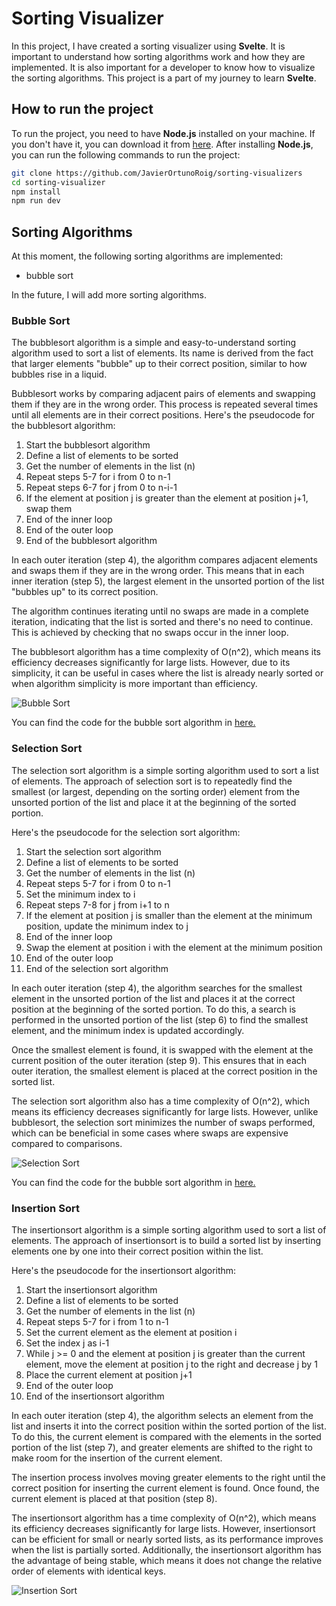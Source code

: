 # Sorting Visualizer

In this project, I have created a sorting visualizer using **Svelte**. It is important to understand how sorting algorithms work and how they are implemented. It is also important for a developer to know how to visualize the sorting algorithms. This project is a part of my journey to learn **Svelte**.

## How to run the project

To run the project, you need to have **Node.js** installed on your machine. If you don't have it, you can download it from [here](https://nodejs.org/en/). After installing **Node.js**, you can run the following commands to run the project:

```bash
git clone https://github.com/JavierOrtunoRoig/sorting-visualizers
cd sorting-visualizer
npm install
npm run dev
```

## Sorting Algorithms

At this moment, the following sorting algorithms are implemented:
 - bubble sort

In the future, I will add more sorting algorithms.

### Bubble Sort

The bubblesort algorithm is a simple and easy-to-understand sorting algorithm used to sort a list of elements. Its name is derived from the fact that larger elements "bubble" up to their correct position, similar to how bubbles rise in a liquid.

Bubblesort works by comparing adjacent pairs of elements and swapping them if they are in the wrong order. This process is repeated several times until all elements are in their correct positions. Here's the pseudocode for the bubblesort algorithm:

1. Start the bubblesort algorithm
2. Define a list of elements to be sorted
3. Get the number of elements in the list (n)
4. Repeat steps 5-7 for i from 0 to n-1
5. Repeat steps 6-7 for j from 0 to n-i-1
6. If the element at position j is greater than the element at position j+1, swap them
7. End of the inner loop
8. End of the outer loop
9. End of the bubblesort algorithm

In each outer iteration (step 4), the algorithm compares adjacent elements and swaps them if they are in the wrong order. This means that in each inner iteration (step 5), the largest element in the unsorted portion of the list "bubbles up" to its correct position.

The algorithm continues iterating until no swaps are made in a complete iteration, indicating that the list is sorted and there's no need to continue. This is achieved by checking that no swaps occur in the inner loop.

The bubblesort algorithm has a time complexity of O(n^2), which means its efficiency decreases significantly for large lists. However, due to its simplicity, it can be useful in cases where the list is already nearly sorted or when algorithm simplicity is more important than efficiency.


![Bubble Sort](https://upload.wikimedia.org/wikipedia/commons/c/c8/Bubble-sort-example-300px.gif)

You can find the code for the bubble sort algorithm in [here.](docs/bubbleSort.ts)

### Selection Sort

The selection sort algorithm is a simple sorting algorithm used to sort a list of elements. The approach of selection sort is to repeatedly find the smallest (or largest, depending on the sorting order) element from the unsorted portion of the list and place it at the beginning of the sorted portion.

Here's the pseudocode for the selection sort algorithm:

1. Start the selection sort algorithm
2. Define a list of elements to be sorted
3. Get the number of elements in the list (n)
4. Repeat steps 5-7 for i from 0 to n-1
5. Set the minimum index to i
6. Repeat steps 7-8 for j from i+1 to n
7. If the element at position j is smaller than the element at the minimum position, update the minimum index to j
8. End of the inner loop
9. Swap the element at position i with the element at the minimum position
10. End of the outer loop
11. End of the selection sort algorithm

In each outer iteration (step 4), the algorithm searches for the smallest element in the unsorted portion of the list and places it at the correct position at the beginning of the sorted portion. To do this, a search is performed in the unsorted portion of the list (step 6) to find the smallest element, and the minimum index is updated accordingly.

Once the smallest element is found, it is swapped with the element at the current position of the outer iteration (step 9). This ensures that in each outer iteration, the smallest element is placed at the correct position in the sorted list.

The selection sort algorithm also has a time complexity of O(n^2), which means its efficiency decreases significantly for large lists. However, unlike bubblesort, the selection sort minimizes the number of swaps performed, which can be beneficial in some cases where swaps are expensive compared to comparisons.

![Selection Sort](https://markbowman.org/LCC/SortSelection.gif)

You can find the code for the bubble sort algorithm in [here.](docs/selectionSort.ts)

### Insertion Sort

The insertionsort algorithm is a simple sorting algorithm used to sort a list of elements. The approach of insertionsort is to build a sorted list by inserting elements one by one into their correct position within the list.

Here's the pseudocode for the insertionsort algorithm:

1. Start the insertionsort algorithm
2. Define a list of elements to be sorted
3. Get the number of elements in the list (n)
4. Repeat steps 5-7 for i from 1 to n-1
5. Set the current element as the element at position i
6. Set the index j as i-1
7. While j >= 0 and the element at position j is greater than the current element, move the element at position j to the right and decrease j by 1
8. Place the current element at position j+1
9. End of the outer loop
10. End of the insertionsort algorithm


In each outer iteration (step 4), the algorithm selects an element from the list and inserts it into the correct position within the sorted portion of the list. To do this, the current element is compared with the elements in the sorted portion of the list (step 7), and greater elements are shifted to the right to make room for the insertion of the current element.

The insertion process involves moving greater elements to the right until the correct position for inserting the current element is found. Once found, the current element is placed at that position (step 8).

The insertionsort algorithm has a time complexity of O(n^2), which means its efficiency decreases significantly for large lists. However, insertionsort can be efficient for small or nearly sorted lists, as its performance improves when the list is partially sorted. Additionally, the insertionsort algorithm has the advantage of being stable, which means it does not change the relative order of elements with identical keys.

![Insertion Sort](https://upload.wikimedia.org/wikipedia/commons/0/0f/Insertion-sort-example-300px.gif)